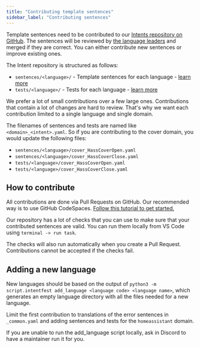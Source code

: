 ```yaml
---
title: "Contributing template sentences"
sidebar_label: "Contributing sentences"
---
```


Template sentences need to be contributed to our [Intents repository on GitHub](https://github.com/home-assistant/intents). The sentences will be reviewed by [the language leaders](../language-leaders) and merged if they are correct. You can either contribute new sentences or improve existing ones.

The Intent repository is structured as follows:

- `sentences/<language>/` - Template sentences for each language - [learn more](template-sentence-syntax)
- `tests/<language>/` - Tests for each language - [learn more](test-syntax)

We prefer a lot of small contributions over a few large ones. Contributions that contain a lot of changes are hard to review. That's why we want each contribution limited to a single language and single domain.

The filenames of sentences and tests are named like `<domain>_<intent>.yaml`. So if you are contributing to the cover domain, you would update the following files:

- `sentences/<language>/cover_HassCoverOpen.yaml`
- `sentences/<language>/cover_HassCoverClose.yaml`
- `tests/<language>/cover_HassCoverOpen.yaml`
- `tests/<language>/cover_HassCoverClose.yaml`

## How to contribute

All contributions are done via Pull Requests on GitHub. Our recommended way is to use GitHub CodeSpaces. [Follow this tutorial to get started.](https://github.com/home-assistant/intents/blob/main/docs/codespace/README.md)

Our repository has a lot of checks that you can use to make sure that your contributed sentences are valid. You can run them locally from VS Code using `terminal -> run task`.

The checks will also run automatically when you create a Pull Request. Contributions cannot be accepted if the checks fail.

## Adding a new language

New languages should be based on the output of `python3 -m script.intentfest add_language <language code> <language name>`, which generates an empty language directory with all the files needed for a new language.

Limit the first contribution to translations of the error sentences in `_common.yaml` and adding sentences and tests for the `homeassistant` domain.

If you are unable to run the add_language script locally, ask in Discord to have a maintainer run it for you.
